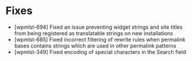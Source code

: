 # Fixes
* [wpmlst-694] Fixed an issue preventing widget strings and site titles from being registered as translatable strings on new installations
* [wpmlst-685] Fixed incorrect filtering of rewrite rules when permalink bases contains strings which are used in other permalink patterns
* [wpmlst-349] Fixed encoding of special characters in the Search field